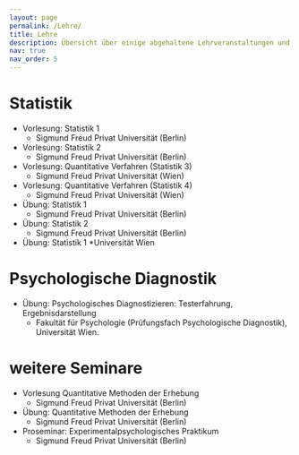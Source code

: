 ```yaml
---
layout: page
permalink: /Lehre/
title: Lehre
description: Übersicht über einige abgehaltene Lehrveranstaltungen und Workshops
nav: true
nav_order: 5
---
```


# Statistik
- Vorlesung: Statistik 1
  * Sigmund Freud Privat Universität (Berlin)
- Vorlesung: Statistik 2
  * Sigmund Freud Privat Universität (Berlin)
- Vorlesung: Quantitative Verfahren (Statistik 3)
  * Sigmund Freud Privat Universität (Wien)
- Vorlesung: Quantitative Verfahren (Statistik 4)
   * Sigmund Freud Privat Universität (Wien)
- Übung: Statistik 1
  * Sigmund Freud Privat Universität (Berlin)
- Übung: Statistik 2
  * Sigmund Freud Privat Universität (Berlin)
- Übung: Statistik 1
  *Universität Wien

# Psychologische Diagnostik
- Übung: Psychologisches Diagnostizieren: Testerfahrung, Ergebnisdarstellung
  * Fakultät für Psychologie (Prüfungsfach Psychologische Diagnostik), Universität Wien.

# weitere Seminare
- Vorlesung Quantitative Methoden der Erhebung
  * Sigmund Freud Privat Universität (Berlin)
- Übung: Quantitative Methoden der Erhebung
  * Sigmund Freud Privat Universität (Berlin)
- Proseminar: Experimentalpsychologisches Praktikum
  * Sigmund Freud Privat Universität (Berlin)